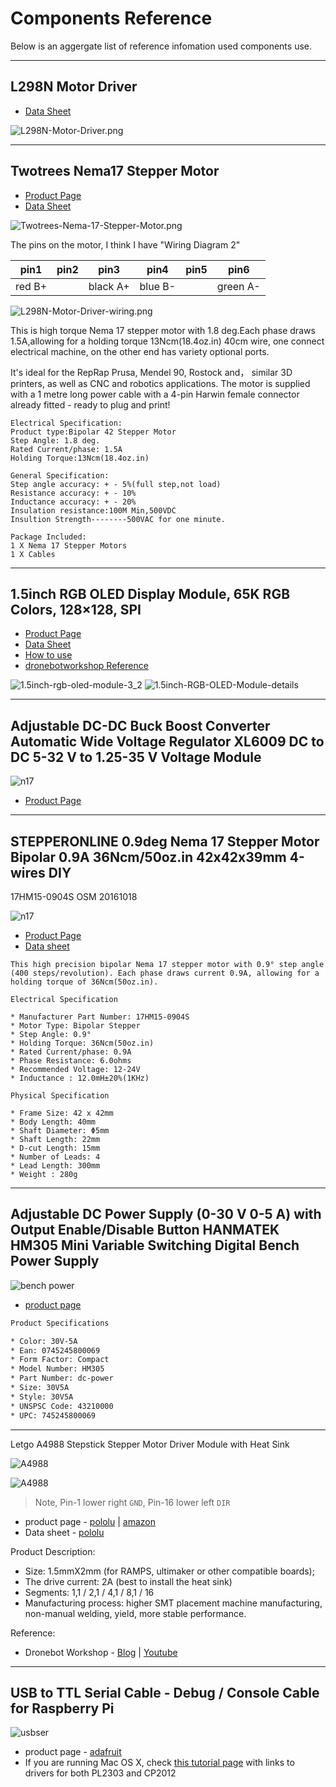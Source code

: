 # Components Reference

Below is an aggergate list of reference infomation used components use.

---

## L298N Motor Driver

* [Data Sheet](http%3A%2F%2Fwww.handsontec.com%2Fdataspecs%2FL298N%20Motor%20Driver.pdf)

![L298N-Motor-Driver.png](img/L298N-Motor-Driver.png)

---

## Twotrees Nema17 Stepper Motor

* [Product Page](https://www.amazon.com/Twotrees-Nema-17-Stepper-Motor/dp/B07TGJSNJB?th=1)
* [Data Sheet](https://datasheetspdf.com/pdf/1328258/ETC/SM-17HS4023/1)

![Twotrees-Nema-17-Stepper-Motor.png](img/Twotrees-Nema-17-Stepper-Motor.png)

The pins on the motor, I think I have "Wiring Diagram 2"

pin1   | pin2 | pin3     | pin4    | pin5 | pin6
-------|------|----------|---------|------|---------
red B+ |      | black A+ | blue B- |      | green A-

![L298N-Motor-Driver-wiring.png](img/L298N-Motor-Driver-wiring.png)

This is high torque Nema 17 stepper motor with 1.8 deg.Each phase draws 1.5A,allowing for a holding torque 13Ncm(18.4oz.in)
40cm wire, one connect electrical machine, on the other end has variety optional ports.

It's ideal for the RepRap Prusa, Mendel 90, Rostock and， similar 3D printers, as well as CNC and robotics applications.
The motor is supplied with a 1 metre long power cable with a 4-pin Harwin female connector already fitted - ready to plug and print!

```text
Electrical Specification:
Product type:Bipolar 42 Stepper Motor
Step Angle: 1.8 deg. 
Rated Current/phase: 1.5A
Holding Torque:13Ncm(18.4oz.in)

General Specification:
Step angle accuracy: + - 5%(full step,not load)
Resistance accuracy: + - 10%
Inductance accuracy: + - 20%
Insulation resistance:100M Min,500VDC
Insultion Strength--------500VAC for one minute.

Package Included:
1 X Nema 17 Stepper Motors
1 X Cables
```

---


## 1.5inch RGB OLED Display Module, 65K RGB Colors, 128×128, SPI

* [Product Page](https://www.waveshare.com/1.5inch-rgb-oled-module.htm)
* [Data Sheet](https://components101.com/sites/default/files/component_datasheet/XL6009-Datasheet_0.pdf)
* [How to use](https://components101.com/modules/xl6009-dc-dc-step-down-voltage-regulator-module)
* [dronebotworkshop Reference](https://dronebotworkshop.com/powering-your-projects/)

![1.5inch-rgb-oled-module-3_2](img/1.5inch-rgb-oled-module-3_2.jpg)
![1.5inch-RGB-OLED-Module-details](img/1.5inch-RGB-OLED-Module-details.jpg)

---

## Adjustable DC-DC Buck Boost Converter Automatic Wide Voltage Regulator XL6009 DC to DC 5-32 V to 1.25-35 V Voltage Module

![n17](img/71DNEUuQTkL._AC_SX679_.jpg)

* [Product Page](https://www.amazon.com/dp/B07NTXSJHB?psc=1&ref=ppx_yo2ov_dt_b_product_details)

---

## STEPPERONLINE 0.9deg Nema 17 Stepper Motor Bipolar 0.9A 36Ncm/50oz.in 42x42x39mm 4-wires DIY

17HM15-0904S
OSM 20161018

![n17](img/stepper-motor-17hm15-0904s.jpg)

* [Product Page](https://www.amazon.com/dp/B00W98OYE4?psc=1&ref=ppx_yo2ov_dt_b_product_details)
* [Data sheet](https://m.media-amazon.com/images/I/91YX52MvwaL.pdf)

```text
This high precision bipolar Nema 17 stepper motor with 0.9° step angle (400 steps/revolution). Each phase draws current 0.9A, allowing for a holding torque of 36Ncm(50oz.in).

Electrical Specification

* Manufacturer Part Number: 17HM15-0904S
* Motor Type: Bipolar Stepper
* Step Angle: 0.9°
* Holding Torque: 36Ncm(50oz.in)
* Rated Current/phase: 0.9A
* Phase Resistance: 6.0ohms
* Recommended Voltage: 12-24V
* Inductance : 12.0mH±20%(1KHz)

Physical Specification

* Frame Size: 42 x 42mm
* Body Length: 40mm
* Shaft Diameter: Φ5mm
* Shaft Length: 22mm
* D-cut Length: 15mm
* Number of Leads: 4
* Lead Length: 300mm
* Weight : 280g
```

---

## Adjustable DC Power Supply (0-30 V 0-5 A) with Output Enable/Disable Button HANMATEK HM305 Mini Variable Switching Digital Bench Power Supply

![bench power](img/bench-power-hanmatek-hm305.jpg)

* [product page](https://www.amazon.com/dp/B0852JZQZR?psc=1&ref=ppx_yo2ov_dt_b_product_details)

```txt
Product Specifications

* Color: 30V-5A
* Ean: 0745245800069
* Form Factor: Compact
* Model Number: HM305
* Part Number: dc-power
* Size: 30V5A
* Style: 30V5A
* UNSPSC Code: 43210000
* UPC: 745245800069
```

---

Letgo A4988 Stepstick Stepper Motor Driver Module with Heat Sink

![A4988](img/A4988-stepper-motor-driver.jpg)

![A4988](img/A4988-Stepper-Controller-Pinout.png)
>Note, Pin-1 lower right `GND`, Pin-16 lower left `DIR`

* product page - [pololu](https://www.pololu.com/product/1182) | [amazon](https://www.amazon.com/dp/B07BND65C8?psc=1&ref=ppx_yo2ov_dt_b_product_details)
* Data sheet - [pololu](https://www.pololu.com/file/0J450/A4988.pdf)

Product Description:

* Size: 1.5mmX2mm (for RAMPS, ultimaker or other compatible boards);
* The drive current: 2A (best to install the heat sink)
* Segments: 1,1 / 2,1 / 4,1 / 8,1 / 16
* Manufacturing process: higher SMT placement machine manufacturing, non-manual welding, yield, more stable performance.

Reference:

* Dronebot Workshop - [Blog](https://dronebotworkshop.com/stepper-motors-with-arduino/) | [Youtube](https://www.youtube.com/watch?v=0qwrnUeSpYQ)

---

## USB to TTL Serial Cable - Debug / Console Cable for Raspberry Pi

![usbser](img/usb-ser.jpg)

* product page - [adafruit](https://www.adafruit.com/product/954)
* If you are running Mac OS X, check [this tutorial page](https://learn.adafruit.com/adafruits-raspberry-pi-lesson-5-using-a-console-cable/software-installation-mac) with links to drivers for both PL2303 and CP2012